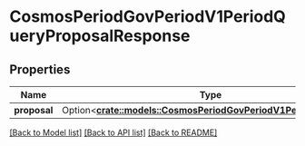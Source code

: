 # CosmosPeriodGovPeriodV1PeriodQueryProposalResponse

## Properties

Name | Type | Description | Notes
------------ | ------------- | ------------- | -------------
**proposal** | Option<[**crate::models::CosmosPeriodGovPeriodV1PeriodProposal**](cosmos.gov.v1.Proposal.md)> |  | [optional]

[[Back to Model list]](../README.md#documentation-for-models) [[Back to API list]](../README.md#documentation-for-api-endpoints) [[Back to README]](../README.md)


